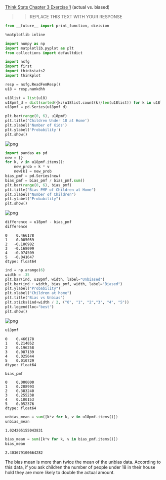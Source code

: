 [Think Stats Chapter 3 Exercise 1](http://greenteapress.com/thinkstats2/html/thinkstats2004.html#toc31) (actual vs. biased)

>> REPLACE THIS TEXT WITH YOUR RESPONSE
```python
from __future__ import print_function, division

%matplotlib inline

import numpy as np
import matplotlib.pyplot as plt
from collections import defaultdict

import nsfg
import first
import thinkstats2
import thinkplot
```


```python
resp = nsfg.ReadFemResp()
u18 = resp.numkdhh
```


```python
u18list = list(u18)
u18pmf_d = dict(sorted({k:(u18list.count(k)/len(u18list)) for k in u18list}.items()))
u18pmf = pd.Series(u18pmf_d)
```


```python
plt.bar(range(0, 6), u18pmf)
plt.title('Children Under 18 at Home')
plt.xlabel('Number of Kids')
plt.ylabel('Probability')
plt.show()
```


![png](output_3_0.png)



```python
import pandas as pd
new = {}
for k, v in u18pmf.items():
    new_prob = k * v
    new[k] = new_prob
bias_pmf = pd.Series(new)
bias_pmf = bias_pmf / bias_pmf.sum()
plt.bar(range(0, 6), bias_pmf)
plt.title("Bias PMF of Children at Home")
plt.xlabel("Number of Children")
plt.ylabel("Probability")
plt.show()
```


![png](output_4_0.png)



```python
difference = u18pmf - bias_pmf
difference
```




    0    0.466178
    1    0.005059
    2   -0.186982
    3   -0.168099
    4   -0.074509
    5   -0.041647
    dtype: float64




```python
ind = np.arange(6)
width = .35
plt.bar(ind, u18pmf, width, label="Unbiased")
plt.bar(ind + width, bias_pmf, width, label="Biased")
plt.ylabel("Probability")
plt.xlabel("Children at home")
plt.title("Bias vs Unbias")
plt.xticks(ind+width / 2, ("0", "1", "2","3", "4", "5"))
plt.legend(loc="best")
plt.show()
```


![png](output_6_0.png)



```python
u18pmf
```




    0    0.466178
    1    0.214052
    2    0.196258
    3    0.087139
    4    0.025644
    5    0.010729
    dtype: float64




```python
bias_pmf
```




    0    0.000000
    1    0.208993
    2    0.383240
    3    0.255238
    4    0.100153
    5    0.052376
    dtype: float64




```python
unbias_mean = sum([k*v for k, v in u18pmf.items()])
unbias_mean
```




    1.024205155043831




```python
bias_mean = sum([k*v for k, v in bias_pmf.items()])
bias_mean
```




    2.403679100664282



The bias mean is more than twice the mean of the unbias data. According to this data, if you ask children the number of people under 18 in their house hold they are more likely to double the actual amount. 
